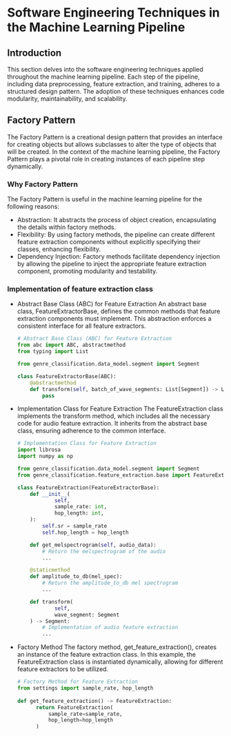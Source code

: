 # Software Engineering Techniques in the Machine Learning Pipeline

## Introduction

This section delves into the software engineering techniques applied throughout the machine learning pipeline. Each step
of the pipeline, including data preprocessing, feature extraction, and training, adheres to a structured design pattern.
The adoption of these techniques enhances code modularity, maintainability, and scalability.

## Factory Pattern

The Factory Pattern is a creational design pattern that provides an interface for creating objects but allows subclasses
to alter the type of objects that will be created. In the context of the machine learning pipeline, the Factory Pattern
plays a pivotal role in creating instances of each pipeline step dynamically.

### Why Factory Pattern

The Factory Pattern is useful in the machine learning pipeline for the following reasons:

* Abstraction: It abstracts the process of object creation, encapsulating the details within factory methods.
* Flexibility: By using factory methods, the pipeline can create different feature extraction components without
  explicitly specifying their classes, enhancing flexibility.
* Dependency Injection: Factory methods facilitate dependency injection by allowing the pipeline to inject the
  appropriate feature extraction component, promoting modularity and testability.

### Implementation of feature extraction class

* Abstract Base Class (ABC) for Feature Extraction
  An abstract base class, FeatureExtractorBase, defines the common methods that feature extraction components must
  implement. This abstraction enforces a consistent interface for all feature extractors.

  ```python
  # Abstract Base Class (ABC) for Feature Extraction
  from abc import ABC, abstractmethod
  from typing import List
  
  from genre_classification.data_model.segment import Segment
  
  class FeatureExtractorBase(ABC):
      @abstractmethod
      def transform(self, batch_of_wave_segments: List[Segment]) -> List[Segment]:
          pass
  ```

* Implementation Class for Feature Extraction
  The FeatureExtraction class implements the transform method, which includes all the necessary code for audio feature
  extraction. It inherits from the abstract base class, ensuring adherence to the common interface.

  ```python
  # Implementation Class for Feature Extraction
  import librosa
  import numpy as np
  
  from genre_classification.data_model.segment import Segment
  from genre_classification.feature_extraction.base import FeatureExtractorBase
  
  class FeatureExtraction(FeatureExtractorBase):
      def __init__(
              self,
              sample_rate: int,
              hop_length: int,
      ):
          self.sr = sample_rate
          self.hop_length = hop_length
  
      def get_melspectrogram(self, audio_data):
          # Return the melspectrogram of the audio
          ...
  
      @staticmethod
      def amplitude_to_db(mel_spec):
          # Return the amplitude_to_db mel spectrogram
          ...
  
      def transform(
              self,
              wave_segment: Segment
      ) -> Segment:
          # Implementation of audio feature extraction
          ...
  ``` 
* Factory Method
  The factory method, get_feature_extraction(), creates an instance of the feature extraction class. In this example,
  the FeatureExtraction class is instantiated dynamically, allowing for different feature extractors to be utilized.
  ```python
  # Factory Method for Feature Extraction
  from settings import sample_rate, hop_length
    
  def get_feature_extraction() -> FeatureExtraction:
        return FeatureExtraction(
            sample_rate=sample_rate,
            hop_length=hop_length
        )
    
    ```

